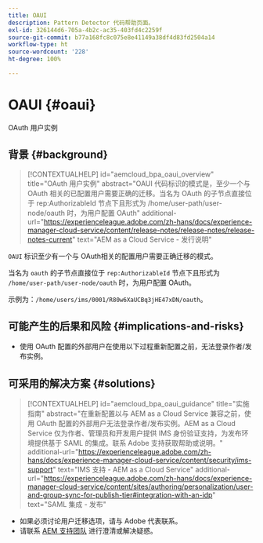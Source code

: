 ```yaml
---
title: OAUI
description: Pattern Detector 代码帮助页面。
exl-id: 326144d6-705a-4b2c-ac35-403fd4c2259f
source-git-commit: b77a168fc8c075e8e41149a38df4d83fd2504a14
workflow-type: ht
source-wordcount: '228'
ht-degree: 100%

---
```


# OAUI {#oaui}

OAuth 用户实例

## 背景 {#background}

>[!CONTEXTUALHELP]
>id="aemcloud_bpa_oaui_overview"
>title="OAuth 用户实例"
>abstract="OAUI 代码标识的模式是，至少一个与 OAuth 相关的已配置用户需要正确的迁移。当名为 OAuth 的子节点直接位于 rep:AuthorizableId 节点下且形式为 /home/user-path/user-node/oauth 时，为用户配置 OAuth"
>additional-url="https://experienceleague.adobe.com/zh-hans/docs/experience-manager-cloud-service/content/release-notes/release-notes/release-notes-current" text="AEM as a Cloud Service - 发行说明"

`OAUI`  标识至少有一个与 OAuth相关的配置用户需要正确迁移的模式。

当名为 `oauth` 的子节点直接位于 `rep:AuthorizableId` 节点下且形式为 `/home/user-path/user-node/oauth` 时，为用户配置 OAuth。

示例为：`/home/users/ims/0001/R80w6XaUCBq3jHE47xDN/oauth`。

## 可能产生的后果和风险 {#implications-and-risks}

* 使用 OAuth 配置的外部用户在使用以下过程重新配置之前，无法登录作者/发布实例。

## 可采用的解决方案 {#solutions}

>[!CONTEXTUALHELP]
>id="aemcloud_bpa_oaui_guidance"
>title="实施指南"
>abstract="在重新配置以与 AEM as a Cloud Service 兼容之前，使用 OAuth 配置的外部用户无法登录作者/发布实例。AEM as a Cloud Service 仅为作者、管理员和开发用户提供 IMS 身份验证支持，为发布环境提供基于 SAML 的集成。联系 Adobe 支持获取帮助或说明。"
>additional-url="https://experienceleague.adobe.com/zh-hans/docs/experience-manager-cloud-service/content/security/ims-support" text="IMS 支持 - AEM as a Cloud Service"
>additional-url="https://experienceleague.adobe.com/zh-hans/docs/experience-manager-cloud-service/content/sites/authoring/personalization/user-and-group-sync-for-publish-tier#integration-with-an-idp" text="SAML 集成 - 发布"

* 如果必须讨论用户迁移选项，请与 Adobe 代表联系。
* 请联系 [AEM 支持团队](https://helpx.adobe.com/cn/enterprise/using/support-for-experience-cloud.html) 进行澄清或解决疑惑。
